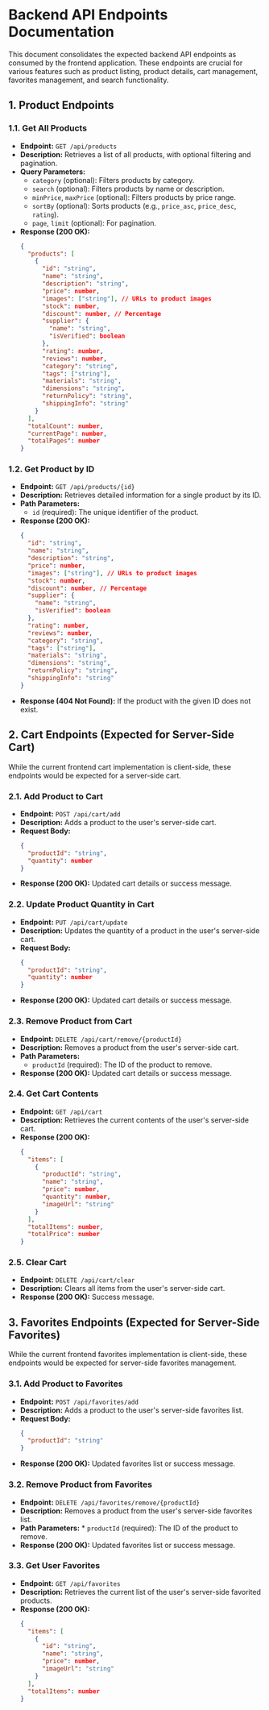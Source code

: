 # Backend API Endpoints Documentation

This document consolidates the expected backend API endpoints as consumed by the frontend application. These endpoints are crucial for various features such as product listing, product details, cart management, favorites management, and search functionality.

## 1. Product Endpoints

### 1.1. Get All Products

*   **Endpoint:** `GET /api/products`
*   **Description:** Retrieves a list of all products, with optional filtering and pagination.
*   **Query Parameters:**
    *   `category` (optional): Filters products by category.
    *   `search` (optional): Filters products by name or description.
    *   `minPrice`, `maxPrice` (optional): Filters products by price range.
    *   `sortBy` (optional): Sorts products (e.g., `price_asc`, `price_desc`, `rating`).
    *   `page`, `limit` (optional): For pagination.
*   **Response (200 OK):**
    ```json
    {
      "products": [
        {
          "id": "string",
          "name": "string",
          "description": "string",
          "price": number,
          "images": ["string"], // URLs to product images
          "stock": number,
          "discount": number, // Percentage
          "supplier": {
            "name": "string",
            "isVerified": boolean
          },
          "rating": number,
          "reviews": number,
          "category": "string",
          "tags": ["string"],
          "materials": "string",
          "dimensions": "string",
          "returnPolicy": "string",
          "shippingInfo": "string"
        }
      ],
      "totalCount": number,
      "currentPage": number,
      "totalPages": number
    }
    ```

### 1.2. Get Product by ID

*   **Endpoint:** `GET /api/products/{id}`
*   **Description:** Retrieves detailed information for a single product by its ID.
*   **Path Parameters:**
    *   `id` (required): The unique identifier of the product.
*   **Response (200 OK):**
    ```json
    {
      "id": "string",
      "name": "string",
      "description": "string",
      "price": number,
      "images": ["string"], // URLs to product images
      "stock": number,
      "discount": number, // Percentage
      "supplier": {
        "name": "string",
        "isVerified": boolean
      },
      "rating": number,
      "reviews": number,
      "category": "string",
      "tags": ["string"],
      "materials": "string",
      "dimensions": "string",
      "returnPolicy": "string",
      "shippingInfo": "string"
    }
    ```
*   **Response (404 Not Found):** If the product with the given ID does not exist.

## 2. Cart Endpoints (Expected for Server-Side Cart)

While the current frontend cart implementation is client-side, these endpoints would be expected for a server-side cart.

### 2.1. Add Product to Cart

*   **Endpoint:** `POST /api/cart/add`
*   **Description:** Adds a product to the user's server-side cart.
*   **Request Body:**
    ```json
    {
      "productId": "string",
      "quantity": number
    }
    ```
*   **Response (200 OK):** Updated cart details or success message.

### 2.2. Update Product Quantity in Cart

*   **Endpoint:** `PUT /api/cart/update`
*   **Description:** Updates the quantity of a product in the user's server-side cart.
*   **Request Body:**
    ```json
    {
      "productId": "string",
      "quantity": number
    }
    ```
*   **Response (200 OK):** Updated cart details or success message.

### 2.3. Remove Product from Cart

*   **Endpoint:** `DELETE /api/cart/remove/{productId}`
*   **Description:** Removes a product from the user's server-side cart.
*   **Path Parameters:**
    *   `productId` (required): The ID of the product to remove.
*   **Response (200 OK):** Updated cart details or success message.

### 2.4. Get Cart Contents

*   **Endpoint:** `GET /api/cart`
*   **Description:** Retrieves the current contents of the user's server-side cart.
*   **Response (200 OK):**
    ```json
    {
      "items": [
        {
          "productId": "string",
          "name": "string",
          "price": number,
          "quantity": number,
          "imageUrl": "string"
        }
      ],
      "totalItems": number,
      "totalPrice": number
    }
    ```

### 2.5. Clear Cart

*   **Endpoint:** `DELETE /api/cart/clear`
*   **Description:** Clears all items from the user's server-side cart.
*   **Response (200 OK):** Success message.

## 3. Favorites Endpoints (Expected for Server-Side Favorites)

While the current frontend favorites implementation is client-side, these endpoints would be expected for server-side favorites management.

### 3.1. Add Product to Favorites

*   **Endpoint:** `POST /api/favorites/add`
*   **Description:** Adds a product to the user's server-side favorites list.
*   **Request Body:**
    ```json
    {
      "productId": "string"
    }
    ```
*   **Response (200 OK):** Updated favorites list or success message.

### 3.2. Remove Product from Favorites

*   **Endpoint:** `DELETE /api/favorites/remove/{productId}`
*   **Description:** Removes a product from the user's server-side favorites list.
*   **Path Parameters:**
        *   `productId` (required): The ID of the product to remove.
*   **Response (200 OK):** Updated favorites list or success message.

### 3.3. Get User Favorites

*   **Endpoint:** `GET /api/favorites`
*   **Description:** Retrieves the current list of the user's server-side favorited products.
*   **Response (200 OK):**
    ```json
    {
      "items": [
        {
          "id": "string",
          "name": "string",
          "price": number,
          "imageUrl": "string"
        }
      ],
      "totalItems": number
    }